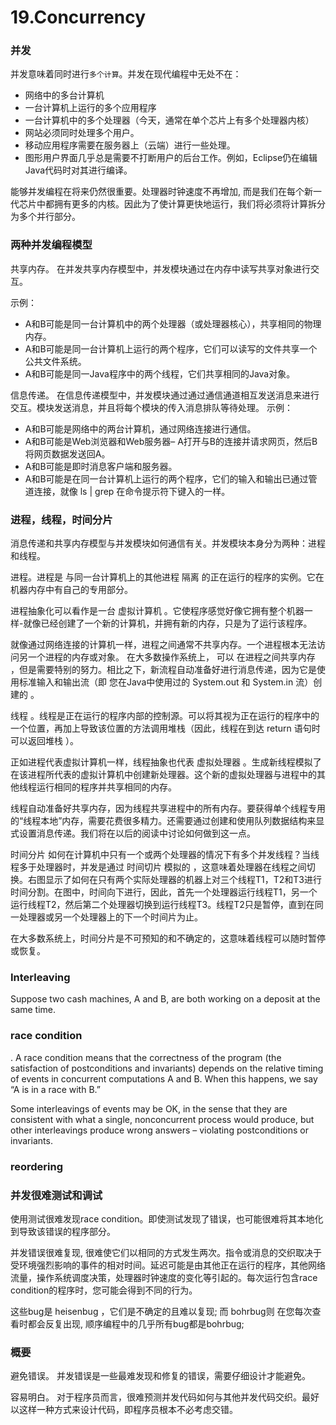 # 19.Concurrency

### 并发
并发意味着同时进行`多个计算`。并发在现代编程中无处不在：

- 网络中的多台计算机
- 一台计算机上运行的多个应用程序
- 一台计算机中的多个处理器（今天，通常在单个芯片上有多个处理器内核）
- 网站必须同时处理多个用户。
- 移动应用程序需要在服务器上（云端）进行一些处理。
- 图形用户界面几乎总是需要不打断用户的后台工作。例如，Eclipse仍在编辑Java代码时对其进行编译。

能够并发编程在将来仍然很重要。处理器时钟速度不再增加, 而是我们在每个新一代芯片中都拥有更多的内核。因此为了使计算更快地运行，我们将必须将计算拆分为多个并行部分。

### 两种并发编程模型
共享内存。 在并发共享内存模型中，并发模块通过在内存中读写共享对象进行交互。

示例：
- A和B可能是同一台计算机中的两个处理器（或处理器核心），共享相同的物理内存。
- A和B可能是同一台计算机上运行的两个程序，它们可以读写的文件共享一个公共文件系统。
- A和B可能是同一Java程序中的两个线程，它们共享相同的Java对象。

信息传递。 在信息传递模型中，并发模块通过通过通信通道相互发送消息来进行交互。模块发送消息，并且将每个模块的传入消息排队等待处理。
示例：

- A和B可能是网络中的两台计算机，通过网络连接进行通信。
- A和B可能是Web浏览器和Web服务器– A打开与B的连接并请求网页，然后B将网页数据发送回A。
- A和B可能是即时消息客户端和服务器。
- A和B可能是在同一台计算机上运行的两个程序，它们的输入和输出已通过管道连接，就像 ls | grep 在命令提示符下键入的一样。

### 进程，线程，时间分片

消息传递和共享内存模型与并发模块如何通信有关。并发模块本身分为两种：进程和线程。

进程。进程是 与同一台计算机上的其他进程 隔离 的正在运行的程序的实例。它在机器内存中有自己的专用部分。

进程抽象化可以看作是一台 虚拟计算机 。它使程序感觉好像它拥有整个机器一样-就像已经创建了一个新的计算机，并拥有新的内存，只是为了运行该程序。

就像通过网络连接的计算机一样，进程之间通常不共享内存。一个进程根本无法访问另一个进程的内存或对象。 在大多数操作系统上， 可以 在进程之间共享内存 ，但是需要特别的努力。相比之下，新流程自动准备好进行消息传递，因为它是使用标准输入和输出流（即 您在Java中使用过的 System.out 和 System.in 流）创建的 。

线程 。线程是正在运行的程序内部的控制源。可以将其视为正在运行的程序中的一个位置，再加上导致该位置的方法调用堆栈（因此，线程在到达 return 语句时可以返回堆栈 ）。

正如进程代表虚拟计算机一样，线程抽象也代表 虚拟处理器 。生成新线程模拟了在该进程所代表的虚拟计算机中创建新处理器。这个新的虚拟处理器与进程中的其他线程运行相同的程序并共享相同的内存。

线程自动准备好共享内存，因为线程共享进程中的所有内存。要获得单个线程专用的“线程本地”内存，需要花费很多精力。还需要通过创建和使用队列数据结构来显式设置消息传递。我们将在以后的阅读中讨论如何做到这一点。

时间分片
如何在计算机中只有一个或两个处理器的情况下有多个并发线程？当线程多于处理器时，并发是通过 时间切片 模拟的 ，这意味着处理器在线程之间切换。右图显示了如何在只有两个实际处理器的机器上对三个线程T1，T2和T3进行时间分割。在图中，时间向下进行，因此，首先一个处理器运行线程T1，另一个运行线程T2，然后第二个处理器切换到运行线程T3。线程T2只是暂停，直到在同一处理器或另一个处理器上的下一个时间片为止。

在大多数系统上，时间分片是不可预知的和不确定的，这意味着线程可以随时暂停或恢复。

### Interleaving
Suppose two cash machines, A and B, are both working on a deposit at the same time.

### race condition
. A race condition means that the correctness of the program (the satisfaction of postconditions and invariants) depends on the relative timing of events in concurrent computations A and B. When this happens, we say “A is in a race with B.”

Some interleavings of events may be OK, in the sense that they are consistent with what a single, nonconcurrent process would produce, but other interleavings produce wrong answers – violating postconditions or invariants.

### reordering

### 并发很难测试和调试

使用测试很难发现race condition。即使测试发现了错误，也可能很难将其本地化到导致该错误的程序部分。

并发错误很难复现, 很难使它们以相同的方式发生两次。指令或消息的交织取决于受环境强烈影响的事件的相对时间。延迟可能是由其他正在运行的程序，其他网络流量，操作系统调度决策，处理器时钟速度的变化等引起的。每次运行包含race condition的程序时，您可能会得到不同的行为。

这些bug是 heisenbug ，它们是不确定的且难以复现;
而 bohrbug则 在您每次查看时都会反复出现, 顺序编程中的几乎所有bug都是bohrbug;

### 概要

避免错误。 并发错误是一些最难发现和修复的错误，需要仔细设计才能避免。

容易明白。 对于程序员而言，很难预测并发代码如何与其他并发代码交织。最好以这样一种方式来设计代码，即程序员根本不必考虑交错。